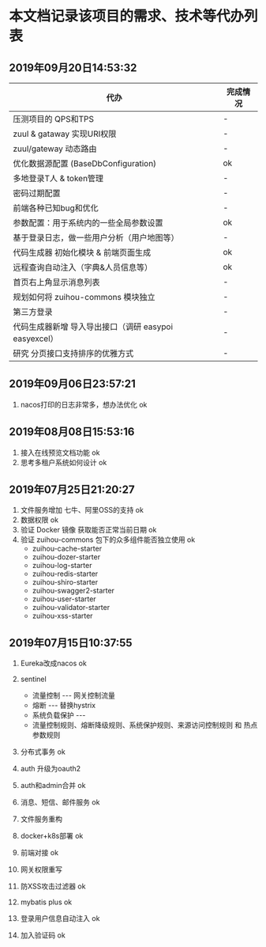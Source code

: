 # 本文档记录该项目的需求、技术等代办列表

## 2019年09月20日14:53:32
| 代办 | 完成情况 |
|---|---|
| 压测项目的 QPS和TPS  | - | 
| zuul & gataway 实现URI权限 | - | 
| zuul/gateway 动态路由  | - | 
| 优化数据源配置 (BaseDbConfiguration)   | ok | 
| 多地登录T人 & token管理 | - | 
| 密码过期配置 | - | 
| 前端各种已知bug和优化 | - | 
| 参数配置：用于系统内的一些全局参数设置 | ok | 
| 基于登录日志，做一些用户分析（用户地图等） | - | 
| 代码生成器 初始化模块 & 前端页面生成 | ok | 
| 远程查询自动注入（字典&人员信息等） | ok | 
| 首页右上角显示消息列表 | - | 
| 规划如何将 zuihou-commons 模块独立 | - | 
| 第三方登录 | - | 
| 代码生成器新增 导入导出接口（调研 easypoi easyexcel） | - | 
| 研究 分页接口支持排序的优雅方式 | - | 


## 2019年09月06日23:57:21
1. nacos打印的日志非常多，想办法优化                  ok

## 2019年08月08日15:53:16
1. 接入在线预览文档功能                              ok              
2. 思考多租户系统如何设计                            ok             

## 2019年07月25日21:20:27
1. 文件服务增加 七牛、阿里OSS的支持                    ok
2. 数据权限                                         ok
3. 验证 Docker 镜像 获取能否正常当前日期               ok
4. 验证 zuihou-commons 包下的众多组件能否独立使用      ok
    - zuihou-cache-starter
    - zuihou-dozer-starter
    - zuihou-log-starter
    - zuihou-redis-starter
    - zuihou-shiro-starter
    - zuihou-swagger2-starter
    - zuihou-user-starter
    - zuihou-validator-starter
    - zuihou-xss-starter

## 2019年07月15日10:37:55
1. Eureka改成nacos     ok   
2. sentinel            
    - 流量控制 --- 网关控制流量
    - 熔断 ---  替换hystrix
    - 系统负载保护 ---  
    - 流量控制规则、熔断降级规则、系统保护规则、来源访问控制规则 和 热点参数规则
    
3. 分布式事务           ok
4. auth 升级为oauth2      
5. auth和admin合并      ok
6. 消息、短信、邮件服务   ok       
7. 文件服务重构          
8. docker+k8s部署       ok
9. 前端对接              ok   
10. 网关权限重写           
11. 防XSS攻击过滤器        ok
12. mybatis plus         ok
13. 登录用户信息自动注入    ok
14. 加入验证码             ok 
